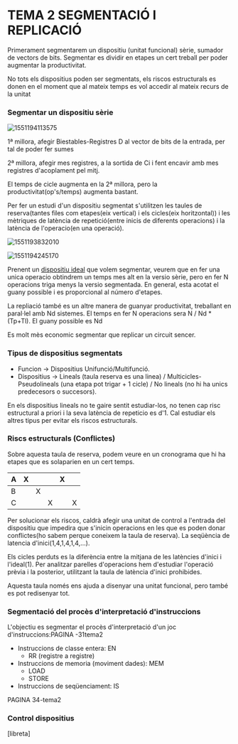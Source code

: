 # TEMA 2 SEGMENTACIÓ I REPLICACIÓ

Primerament segmentarem un dispositiu (unitat funcional) sèrie, sumador de vectors de bits. Segmentar es dividir en etapes un cert treball per poder augmentar la productivitat. 

No tots els dispositius poden ser segmentats, els riscos estructurals es donen en el moment que al mateix temps es vol accedir al mateix recurs de la unitat

### Segmentar un dispositiu sèrie

![1551194113575](/home/vic/.config/Typora/typora-user-images/1551194113575.png)

1ª millora, afegir Biestables-Registres D al vector de bits de la entrada, per tal de poder fer sumes 

2ª  millora, afegir mes registres, a la sortida de Ci i fent encavir amb mes registres d'acoplament pel mitj.

El temps de cicle augmenta en la 2ª millora, pero la productivitat(op's/temps) augmenta bastant.

Per fer un estudi d'un dispositiu segmentat s'utilitzen les taules de reserva(tantes files com etapes(eix vertical) i els cicles(eix horitzontal)) i les mètriques de latència de repetició(entre inicis de diferents operacions)  i la latència de l'operacio(en una operació).

![1551193832010](/home/vic/.config/Typora/typora-user-images/1551193832010.png)

![1551194245170](/home/vic/.config/Typora/typora-user-images/1551194245170.png)

Prenent un <u>dispositiu ideal</u> que volem segmentar, veurem que en fer una unica operacio obtindrem un temps mes alt en la versio sèrie, pero en fer N operacions triga menys la versio segmentada. En general, esta acotat el guany possible i es proporcional al número d'etapes.

La repliació també es un altre manera de guanyar productivitat, treballant en paral·lel amb Nd sistemes. El temps en fer N operacions sera N / Nd * (Tp+Tl). El guany possible es Nd

Es molt mès economic segmentar que replicar un circuit sencer.

### Tipus de dispositius segmentats

- Funcion -> Dispositius Unifunció/Multifunció.
- Dispositius -> Lineals (taula reserva es una linea) / Multicicles-Pseudolineals (una etapa pot trigar + 1 cicle) / No lineals (no hi ha unics predecesors o succesors).

En els dispositius lineals no te gaire sentit estudiar-los, no tenen cap risc estructural a priori i la seva latència de repeticio es d'1. Cal estudiar els altres tipus per evitar els riscos estructurals.

### Riscs estructurals (Conflictes)

Sobre aquesta taula de reserva, podem veure en un cronograma que hi ha etapes que es solaparien en un cert temps.

| A    | X    |      |      | X    |      |
| ---- | ---- | ---- | ---- | ---- | ---- |
| B    |      | X    |      |      |      |
| C    |      |      | X    |      | X    |

Per solucionar els riscos, caldrà afegir una unitat de control a l'entrada del dispositiu que impedira que s'inicin operacions en les que es poden donar conflictes(ho sabem perque coneixem la taula de reserva). La seqüència de latencia d'inici(1,4,1,4,1,4,...).

Els cicles perduts es la diferència entre la mitjana de les latències d'inici i l'ideal(1). Per analitzar parelles d'operacions hem d'estudiar l'operació prèvia i la posterior, utilitzant la taula de latència d'inici prohibides.

Aquesta taula només ens ajuda a disenyar una unitat funcional, pero també es pot redisenyar tot.

### Segmentació del procès d'interpretació d'instruccions

L'objectiu es segmentar el procès d'interpretació d'un joc d'instruccions:PAGINA -31tema2

- Instruccions de classe entera: EN
  - RR (registre a registre)
- Instruccions de memoria (moviment dades): MEM
  - LOAD
  - STORE
- Instruccions de seqüenciament: IS

PAGINA 34-tema2

### Control dispositius

[libreta]



